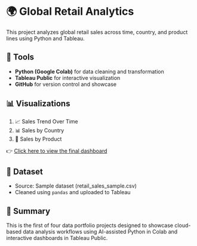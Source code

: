 # 🌍 Global Retail Analytics

This project analyzes global retail sales across time, country, and product lines using Python and Tableau.

## 🔧 Tools
- **Python (Google Colab)** for data cleaning and transformation
- **Tableau Public** for interactive visualization
- **GitHub** for version control and showcase

## 📊 Visualizations
1. 📈 Sales Trend Over Time  
2. 📊 Sales by Country  
3. 🥧 Sales by Product  

👉 [Click here to view the final dashboard](https://public.tableau.com/app/profile/zheng.lyu6601/viz/GlobalRetailAnalysis_17487317429280/GlobalRetailAnalysis#1)

## 🧼 Dataset
- Source: Sample dataset (retail_sales_sample.csv)
- Cleaned using `pandas` and uploaded to Tableau

## 📎 Summary
This is the first of four data portfolio projects designed to showcase cloud-based data analysis workflows using AI-assisted Python in Colab and interactive dashboards in Tableau Public.
